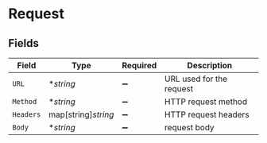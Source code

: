 # Request


## Fields

| Field                    | Type                     | Required                 | Description              |
| ------------------------ | ------------------------ | ------------------------ | ------------------------ |
| `URL`                    | **string*                | :heavy_minus_sign:       | URL used for the request |
| `Method`                 | **string*                | :heavy_minus_sign:       | HTTP request method      |
| `Headers`                | map[string]*string*      | :heavy_minus_sign:       | HTTP request headers     |
| `Body`                   | **string*                | :heavy_minus_sign:       | request body             |